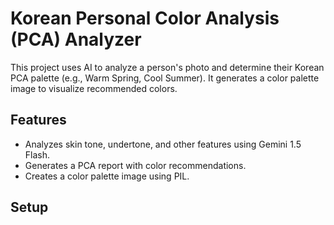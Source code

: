 # Korean Personal Color Analysis (PCA) Analyzer

This project uses AI to analyze a person's photo and determine their Korean PCA palette (e.g., Warm Spring, Cool Summer). It generates a color palette image to visualize recommended colors.

## Features
- Analyzes skin tone, undertone, and other features using Gemini 1.5 Flash.
- Generates a PCA report with color recommendations.
- Creates a color palette image using PIL.

## Setup
